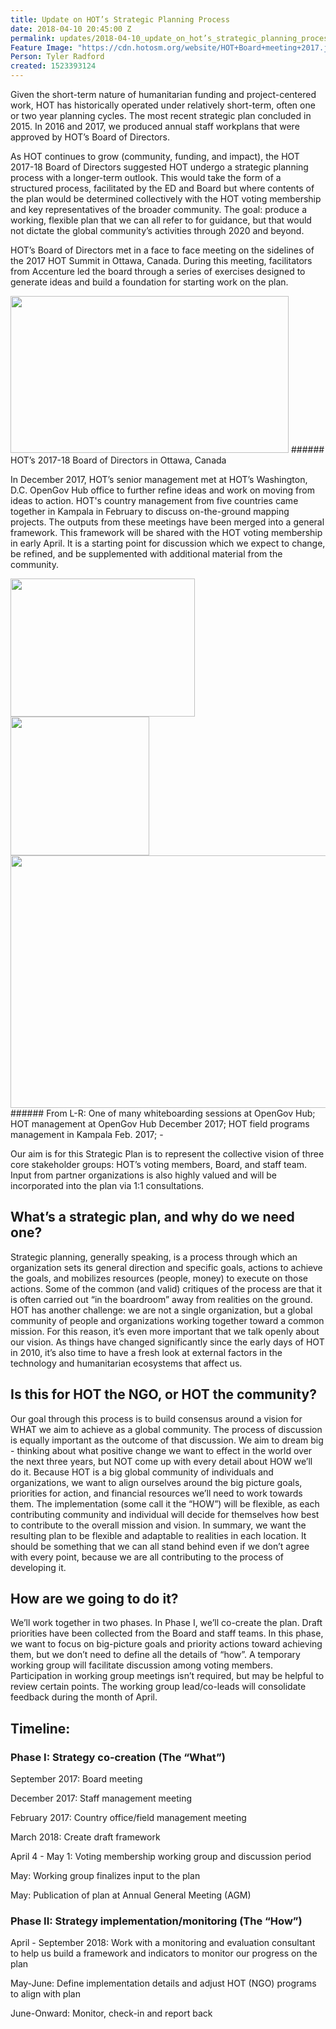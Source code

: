 ```yaml
---
title: Update on HOT’s Strategic Planning Process
date: 2018-04-10 20:45:00 Z
permalink: updates/2018-04-10_update_on_hot’s_strategic_planning_process
Feature Image: "https://cdn.hotosm.org/website/HOT+Board+meeting+2017.jpg"
Person: Tyler Radford
created: 1523393124
---
```


Given the short-term nature of humanitarian funding and project-centered work, HOT has historically operated under relatively short-term, often one or two year planning cycles. The most recent strategic plan concluded in 2015. In 2016 and 2017, we produced annual staff workplans that were approved by HOT’s Board of Directors.

As HOT continues to grow (community, funding, and impact), the HOT 2017-18 Board of Directors suggested HOT undergo a strategic planning process with a longer-term outlook. This would take the form of a structured process, facilitated by the ED and Board but where contents of the plan would be determined collectively with the HOT voting membership and key representatives of the broader community. The goal: produce a working, flexible plan that we can all refer to for guidance, but that would not dictate the global community’s activities through 2020 and beyond.

HOT’s Board of Directors met in a face to face meeting on the sidelines of the 2017 HOT Summit in Ottawa, Canada. During this meeting, facilitators from Accenture led the board through a series of exercises designed to generate ideas and build a foundation for starting work on the plan.

<img style="border: none; transform: rotate(0.00rad); -webkit-transform: rotate(0.00rad);width:445px;height:251px;" src="https://lh5.googleusercontent.com/nVJBCP61WhrF4uAu5p0F32ANgAVO45hBjHqITELJbOgH5TeoUJubC9qOlWzxDrq-qLt_nxzovS1OQDK6p0igW73fAyBxtUjkWoPL1dDMnQpgDeKC_KUPVZX9mUqdWiX2K8zQlrjv" alt="">
###### HOT’s 2017-18 Board of Directors in Ottawa, Canada

In December 2017, HOT’s senior management met at HOT’s Washington, D.C. OpenGov Hub office to further refine ideas and work on moving from ideas to action. HOT's country management from five countries came together in Kampala in February to discuss on-the-ground mapping projects. The outputs from these meetings have been merged into a general framework. This framework will be shared with the HOT voting membership in early April. It is a starting point for discussion which we expect to change, be refined, and be supplemented with additional material from the community.

<img style="border: none; transform: rotate(0.00rad); -webkit-transform: rotate(0.00rad);width:295px;height:221px;" src="https://lh4.googleusercontent.com/OddNqM05Bj0lFFhkvbhLzyGITCF4YVrSO0kKPnHUGZEp_rLFL_t3crkVhWvPEN1S4GJpx9Pyatq33PgLDaupx5PlfoNb9DK5Qkl_PtyQkwjmgm9vf2QwZie4RID-BAN7QzdqZnax" alt="">
<img style="border: none; transform: rotate(0.00rad); -webkit-transform: rotate(0.00rad);width:auto;height:222px;" src="https://lh3.googleusercontent.com/cvxwDIQ9atq_ftOMpCB5YzS3hFj7qjQW65cNc7eBK04BS-1A3lu_hYA_hUGEnZudJPtncgJgaKWxaCNtVo2Vs7WWpZgIjsicCZw-gBkCcbD00px8tuXImr8J1jcXOz_EgKHqRVYn" alt="">

<img style="border: none; transform: rotate(0.00rad); -webkit-transform: rotate(0.00rad);width:538px;height:404px;" src="https://lh5.googleusercontent.com/uAyY55qfrENZLHWBwjlBmVkpy15EAKuDP_R1hG14J-AK6CEoXborfrehOPm5fkIxc6GKFd-SbMrwtH5cfEWLq0FfDFCSUH-tlqY5FmPwh-rT1YLq7j7BaoXTXqsfm8B7sO1t3REr" alt="">
###### From L-R: One of many whiteboarding sessions at OpenGov Hub; HOT management at OpenGov Hub December 2017; HOT field programs management in Kampala Feb. 2017;
-

Our aim is for this Strategic Plan is to represent the collective vision of three core stakeholder groups: HOT’s voting members, Board, and staff team. Input from partner organizations is also highly valued and will be incorporated into the plan via 1:1 consultations.


## What’s a strategic plan, and why do we need one?
<a style="text-decoration: none;" href="https://en.wikipedia.org/wiki/Strategic_planning">Strategic planning</a>, generally speaking, is a process through which an organization sets its general direction and specific goals, actions to achieve the goals, and mobilizes resources (people, money) to execute on those actions. Some of the common (and valid) critiques of the process are that it is often carried out “in the boardroom” away from realities on the ground. HOT has another challenge: we are not a single organization, but a global community of people and organizations working together toward a common mission. For this reason, it’s even more important that we talk openly about our vision. As things have changed significantly since the early days of HOT in 2010, it’s also time to have a fresh look at external factors in the technology and humanitarian ecosystems that affect us.

## Is this for HOT the NGO, or HOT the community?
Our goal through this process is to build consensus around a vision for WHAT we aim to achieve as a global community. The process of discussion is equally important as the outcome of that discussion. We aim to dream big - thinking about what positive change we want to effect in the world over the next three years, but NOT come up with every detail about HOW we’ll do it. Because HOT is a big global community of individuals and organizations, we want to align ourselves around the big picture goals, priorities for action, and financial resources we’ll need to work towards them. The implementation (some call it the “HOW”) will be flexible, as each contributing community and individual will decide for themselves how best to contribute to the overall mission and vision. In summary, we want the resulting plan to be flexible and adaptable to realities in each location. It should be something that we can all stand behind even if we don’t agree with every point, because we are all contributing to the process of developing it.


## How are we going to do it?
We’ll work together in two phases. In Phase I, we’ll co-create the plan. Draft priorities have been collected from the Board and staff teams. In this phase, we want to focus on big-picture goals and priority actions toward achieving them, but we don’t need to define all the details of “how”. A temporary working group will facilitate discussion among voting members. Participation in working group meetings isn’t required, but may be helpful to review certain points. The working group lead/co-leads will consolidate feedback during the month of April.


## Timeline:

### Phase I: Strategy co-creation (The “What”)

September 2017: Board meeting

December 2017: Staff management meeting

February 2017: Country office/field management meeting

March 2018: Create draft framework

April 4 - May 1: Voting membership working group and discussion period

May: Working group finalizes input to the plan

May: Publication of plan at Annual General Meeting (AGM)

### Phase II: Strategy implementation/monitoring (The “How”)

April - September 2018: Work with a monitoring and evaluation consultant to help us build a framework and indicators to monitor our progress on the plan

May-June: Define implementation details and adjust HOT (NGO) programs to align with plan

June-Onward: Monitor, check-in and report back
